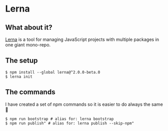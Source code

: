 # Lerna

## What about it?
[Lerna](https://github.com/lerna/lerna/) is a tool for managing JavaScript projects with multiple packages in one giant mono-repo.

## The setup

```
$ npm install --global lerna@^2.0.0-beta.0
$ lerna init
```

## The commands

I have created a set of npm commands so it is easier to do always the same 🤴

```
$ npm run bootstrap # alias for: lerna bootstrap
$ npm run publish" # alias for: lerna publish --skip-npm"
```
